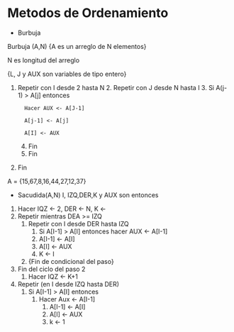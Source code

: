 # Metodos de Ordenamiento

- Burbuja

Burbuja (A,N)
{A es un arreglo de N elementos}

N es longitud del arreglo

{L, J y AUX son variables de tipo entero}

1. Repetir con I desde 2 hasta N
   2. Repetir con J desde N hasta I
      3. Si A(j-1) > A[j] entonces
      
         Hacer AUX <- A[J-1]
      
         A[j-1] <- A[j]
   
         A[I] <- AUX
      4. Fin 
   5. Fin
6. Fin
   
A = {15,67,8,16,44,27,12,37}

- Sacudida(A,N)
I, IZQ,DER,K y AUX son entonces

1. Hacer IQZ <-  2, DER <-  N, K <-
2. Repetir mientras DEA >= IZQ
   1. Repetir con I desde DER hasta IZQ
      1. Si A[I-1] > A[I] entonces
      hacer AUX <-  A[I-1]
      2. A[I-1] <-  A[I]
      3. A[I] <-  AUX
      4. K <-  I
   2. {Fin de condicional del paso}
3. Fin del ciclo del paso 2
   1. Hacer  IQZ <-  K+1
4. Repetir (en I desde IZQ hasta DER)
   1. Si A[I-1] > A[I] entonces
      1. Hacer Aux <-  A[I-1]
         1. A[I-1] <-  A[I]
         2. A[I]  <-  AUX
         3. k <-  1

   
   


